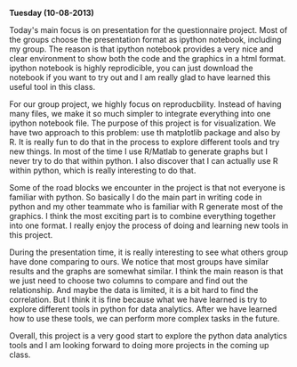 <strong>Tuesday (10-08-2013)</strong>

Today's main focus is on presentation for the questionnaire project. Most of the groups  choose the presentation format as ipython notebook, including my group. The reason is that ipython notebook provides a very nice and clear environment to show both the code and the graphics in a html format. ipython notebook is highly reprodicible, you can just download the notebook if you want to try out and I am really glad to have learned this useful tool in this class.

For our group project, we highly focus on reproducbility. Instead of having many files, we make it so much simpler to integrate everything into one ipython notebook file. The purpose of this project is for visualization. We have two approach to this problem: use th matplotlib package and also by R. It is really fun to do that in the process to explore different tools and try new things. In most of the time I use R/Matlab to generate graphs but I never try to do that within python. I also discover that I can actually use R within python, which is really interesting to do that. 

Some of the road blocks we encounter in the project is that not everyone is familiar with python. So basically I do the main part in writing code in python and my other teammate who is familiar with R generate most of the graphics. I think the most exciting part is to combine everything together into one format. I really enjoy the process of doing and learning new tools in this project.

During the presentation time, it is really interesting to see what others group have done comparing to ours. We notice that most groups have similar results and the graphs are somewhat similar. I think the main reason is that we just need  to choose two columns to compare and find out the relationship. And maybe the data is limited, it is a bit hard to find the correlation. But I think it is fine because what we have learned is try to explore different tools in python for data analytics. After we have learned how to use these tools, we can perform more complex tasks in the future. 

Overall, this project is a very good start to explore the python data analytics tools and I am looking forward to doing more projects in the coming up class.
